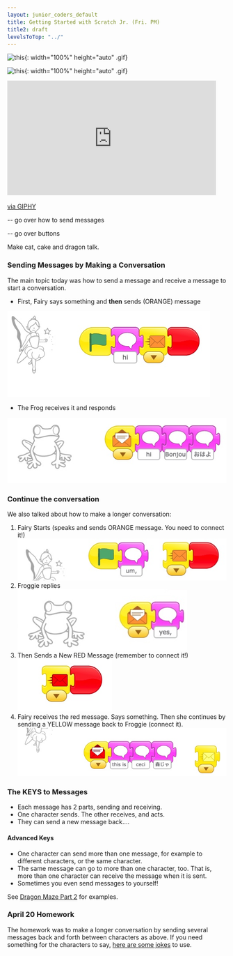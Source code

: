 ```yaml
---
layout: junior_coders_default
title: Getting Started with Scratch Jr. (Fri. PM)
title2: draft
levelsToTop: "../"
---
```


![ this ](https://giphy.com/gifs/h5pP1wMLfQugZxf7Ny/html5){: width="100%" height="auto"  .gif}

![ this ](https://giphy.com/gifs/h5pP1wMLfQugZxf7Ny/){: width="100%" height="auto"  .gif}

<iframe src="https://giphy.com/embed/h5pP1wMLfQugZxf7Ny" width="480" height="263" frameBorder="0" class="giphy-embed" allowFullScreen></iframe><p><a href="https://giphy.com/gifs/dragon-maze-junior-coders-h5pP1wMLfQugZxf7Ny">via GIPHY</a></p>



-- go over how to send messages

-- go over buttons

Make cat, cake and dragon talk. 



### Sending Messages by Making a Conversation

The main topic today was how to send a message and receive a message to start a conversation.

-   First, Fairy says something and **then** sends (ORANGE) message

![Fairy Sends Message](images/2020-04-20/sendMessageFromFairy.jpg "Fairy Sends Message")

-   The Frog receives it and responds

![Frog Receives Message](images/2020-04-20/FrogReceivesMessageAndResponds.jpg "Frog Receives Message")

### Continue the conversation

We also talked about how to make a longer conversation:

1. Fairy Starts (speaks and sends ORANGE message. You need to connect it!)
   ![Um Froggie](images/2020-04-20/umFroggie.jpg "Um Froggie")
1. Froggie replies
   ![alt-text](images/2020-04-20/yesFairy.jpg "Hover text")
1. Then Sends a New RED Message (remember to connect it!)
   ![alt-text](images/2020-04-20/sendRedMessage.jpg "Hover text")
1. Fairy receives the red message. Says something. Then she continues by sending a YELLOW message back to Froggie (connect it).
   ![alt-text](images/2020-04-20/thisIsNotAForest.jpg "Hover text")

### The KEYS to Messages

-   Each message has 2 parts, sending and receiving.
-   One character sends. The other receives, and acts.
-   They can send a new message back....

#### Advanced Keys

-   One character can send more than one message, for example to different characters, or the same character.
-   The same message can go to more than one character, too. That is, more than one character can receive the message when it is sent.
-   Sometimes you even send messages to yourself!

See [Dragon Maze Part 2](../lessons/DragonMazePart2.html) for examples.

### April 20 Homework

The homework was to make a longer conversation by sending several messages back and forth between characters as above. If you need something for the characters to say, [here are some jokes](../lessons/JokesForBadJokes.html) to use.

